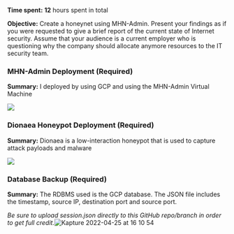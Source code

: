 **Time spent:** **12** hours spent in total

**Objective:** Create a honeynet using MHN-Admin. Present your findings as if you were requested to give a brief report of the current state of Internet security. Assume that your audience is a current employer who is questioning why the company should allocate anymore resources to the IT security team.

### MHN-Admin Deployment (Required)

**Summary:** I deployed by using GCP and using the MHN-Admin Virtual Machine

<img src="mhn-admin.gif">

### Dionaea Honeypot Deployment (Required)

**Summary:** Dionaea is a low-interaction honeypot that is used to capture attack payloads and malware

<img src="dionaea-honeypot.gif">

### Database Backup (Required) 

**Summary:** The RDBMS used is the GCP database. The JSON file includes the timestamp, source IP, destination port and source port.

*Be sure to upload session.json directly to this GitHub repo/branch in order to get full credit.*![Kapture 2022-04-25 at 16 10 54](https://user-images.githubusercontent.com/97707820/165175776-89ec6bf5-ba5d-4c95-ba72-3b3e024aa236.gif)
